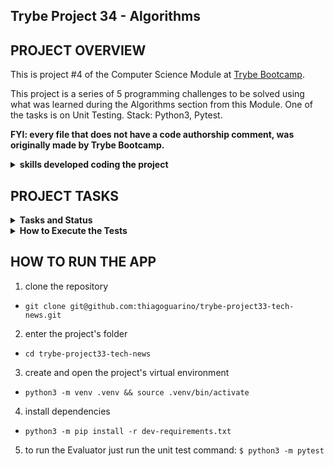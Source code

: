 ## Trybe Project 34 - Algorithms


## PROJECT OVERVIEW

  This is project #4 of the Computer Science Module at [Trybe Bootcamp](https://www.betrybe.com/).

  This project is a series of 5 programming challenges to be solved using what was learned during the Algorithms section from this Module. One of the tasks is on Unit Testing. Stack: Python3, Pytest.

  <strong>FYI: every file that does not have a code authorship comment, was originally made by Trybe Bootcamp.</strong>

  <details>
    <summary>
      <b>skills developed coding the project</b>
    </summary>
    <ul>
      <li>logic</li>
      <li>problem solving</li>
      <li>develop optimal solutions</li>
    </ul>
  </details>

## PROJECT TASKS

<details>
  <summary>
    <b>Tasks and Status</b>
  </summary>

  * tasks 5 and 6 are bonus tasks

    *Description* | *Status*
    --- | :---:
    1.1 - return the amount of present students, given a certain input entry | :heavy_check_mark:
    1.2 - return  `None` if on `permanence_period` there is a invalid input | :heavy_check_mark:
    1.3 - return  `None` if `target_time` receives an empty value | :heavy_check_mark:
    1.4 - the function should have maximium complexity of O(n) | :heavy_check_mark:
    2 - write the unit test for function `encrypt_message` | :heavy_check_mark:
    3.1 - return `True` if the word passed as a parameter is a palindrome | :heavy_check_mark:
    3.2 - return `False` if the word passed as parameter is not a palindrome | :heavy_check_mark:
    3.3 - return `False` if no word is passed as parameter | :heavy_check_mark:
    4.1 - return `True` if the words passed are anagrams | :heavy_check_mark:
    4.2 - return `False` if the words passed by parameter are not anagrams | :heavy_check_mark:
    4.3 - return `false` if any of the words passed by parameter is an empty string | :heavy_check_mark:
    4.4 - the function should have maximium complexity of O(n log n)  | :heavy_check_mark:
    4.5 - return `True` if the words passed are non-case-insensitive anagrams | :heavy_check_mark:
    5.1 - return the repeated number if the function receives, as a param, a list with repeated numbers | :heavy_check_mark:
    5.2 - return `False` if the function takes no parameters | :heavy_check_mark:
    5.3 - return `False` if the function takes a string as a parameter | :heavy_check_mark:
    5.4 - return `False` if the function receives, as a param, a list without repeated numbers | :heavy_check_mark:
    5.5 - return `False` if the function takes only one value as a parameter| :heavy_check_mark:
    5.6 - return `False` if the function takes a negative number as a parameter | :heavy_check_mark:
    5.7 - the function should have maximium complexity of O(n log n)  | :heavy_check_mark:
    6.1 - returns `True` if the word passed as a param is a palindrome, executing an iterative solution | :heavy_check_mark:
    6.2 - returns `False` if no word is passed as a parameter, executing an iterative solution | :heavy_check_mark:
    6.3 - the function should have maximium complexity of O(n)  | :heavy_check_mark:

<details>
  <summary>
    <b>Challenges Guide</b>
  </summary>
  <details>
  <summary>
    <b>Challenge 1</b>
  </summary>

    You work at the largest education company in Brazil. One day, the Product Manager wants to know which time has the highest number of students accessing the platform's content. With this data in hand, the PM will know the best time to make the study materials available to have the greatest possible engagement.

    The entry and exit time of the system is registered in the database every time a student enters and exits the system. This data will be contained in a list of tuples (permanence_period) in which each tuple represents the period of permanence of a student in the system with his entry and exit time. [(2, 2), (1, 2), (2, 3), (1, 5), (4, 5), (4, 5)]

    Your job is to figure out the best time to make the study content available. To do so, use the problem-solving strategy called brute force in which the function you developed will be called several times with different values ​​for the target_time variable and the function returns will be analyzed.

    Hint: The best time will be the one at which the counter returned by the function is the greatest

    The algorithm must use the iterative solution;

    If the target_time passed is null, the value returned by the function must be None (consider the time 0 as a valid time);

  </details>
    <details>
  <summary>
    <b>Challenge 2</b>
  </summary>

    You will play the role of the second person in this dynamic, that is: you must implement the tests of a cryptographic function.

    This test should be called test_encrypt_message, and it should ensure that the encrypt_message encryption function must respect specific logic.

    Understand the logic of the encryption function

    Takes a string message and an integer key as parameters

    If key and message do not have the correct types, an exception must be thrown

    If key is not a valid positive index of message, return the inverted message string
    
    If key is odd:
    splits message at index key, reverses the characters of each part, and returns the union of the parts again with "_" between them

    If key is even:
    splits message at index key, reverses the position of the parts, reverses the characters of each part, and returns the union of the parts again with "_" between them

  </details>
  <details>
  <summary>
    <b>Challenge 3</b>
  </summary>

    Write a function that will determine if a word is a palindrome or not. The function will receive a parameter string and the return will be a boolean, True or False.

    But what is a palindrome?

    A palindrome is a word, phrase, or number that retains its meaning even when read backwards. For example, "ABCBA".

    In this project we will only focus on palindromic words and not on sentences or numbers.

    The algorithm must be done using the recursive solution;

    Don't worry about analyzing the complexity of this algorithm;

    If passed an empty string, return False;

  </details>
  <details>
  <summary>
    <b>Challenge 4</b>
  </summary>

    Make an algorithm that can compare two strings, order them and identify if one is an anagram of the other. That is, your function will receive two parameter strings and the function return will be a tuple () with the first ordered string, the second ordered string and a boolean, True or False representing if they are anagrams.

    The algorithm must consider uppercase and lowercase letters as equal when comparing entries, that is, be case insensitive.

    But what is an anagram?

    "An anagram is a kind of wordplay created by rearranging the letters of a word or phrase to produce other words or phrases, using all the original letters exactly once."

    Use sorting algorithms to accomplish this requirement.

    You can use any algorithm you want (Selection sort, Insertion sort, Bubble sort, Merge sort, Quick sort or TimSort), as long as it reaches O(n log n) complexity.
    
    Among these algorithms mentioned above, you must choose one that reaches the desired complexity by the requirement and must adapt it to the problem. For this, you can base yourself on the course algorithms or on some study source, but don't forget to reference it. The use of built-in Python functions is not allowed.

    Examples of not allowed built-in Python functions: sort, sorted and Counter;
    It will not be allowed to use mports in this file!

    The function returns True if a string is an anagram of the other, regardless of whether the letters are uppercase or lowercase;

    The function returns False if one string is not an anagram of the other;

  </details>
  <details>
  <summary>
    <b>Challenge 5</b>
  </summary>

    Given an array of integers containing n + 1 integers, called nums, where each integer is in the range [1, n], return a duplicate number in nums.

    If you do not pass any value or a string or there are no repeated numbers, return False;

    The assembled array must:
     - Have only positive integers greater than 1;

     - Have only a single number repeating two or more times, all other numbers must appear only once;

     - Have at least two numbers.

    Hint: Sort the array.

  </details>
  <details>
  <summary>
    <b>Challenge 6</b>
  </summary>

    Solve the same problem presented in task 2, but this time using the iterative solution.
  
  </details>

</details>

</details>

<details>
  <summary><strong>How to Execute the Tests</strong></summary>

  To execute the tests, first check if you have the virtual environment up and running.

  <strong>To Execute All tests:</strong> ```$ python3 -m pytest```

  the file `pyproject.toml` already correctly configures pytest. However, in case you have issues with that and want a complete explicit output, the command is:

  ```bash
  python3 -m pytest -s -vv
  ```

  In case you need to execute just one test file, use the command:

  ```bash
  python3 -m pytest tests/filename.py
  ```

  In case you need to execute just one test function, use the command:

  ```bash
  python3 -m pytest -k test_function_name
  ```

  If you wish that the tests stop from being executed when the first error happens, use the param `-x`

  ```bash
  python3 -m pytest -x tests/filename.py
  ```

  To execute a specific test of a file, type the command:

  ```bash
  python3 -m pytest tests/filename.py::test_function_name
  ```
</details>


## HOW TO RUN THE APP


1. clone the repository

  - `git clone git@github.com:thiagoguarino/trybe-project33-tech-news.git`

2. enter the project's folder 

  - `cd trybe-project33-tech-news`

3. create and open the project's virtual environment

- `python3 -m venv .venv && source .venv/bin/activate`

4. install dependencies

- `python3 -m pip install -r dev-requirements.txt`

5. to run the Evaluator just run the unit test command: `$ python3 -m pytest`
